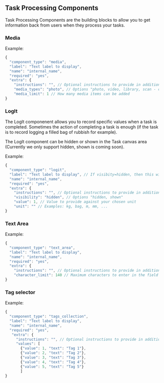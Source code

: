 ## Task Processing Components

Task Processing Components are the building blocks to allow you to get information back from users when they process your tasks.

### Media

Example:
```javascript
{
  "component_type": "media",
  "label": "Text label to display",
  "name": "internal_name",
  "required": "yes",
  "extra": {
    "instructions": "", // Optional instructions to provide in addition to the label
    "media_types": "photo", // Options "photo, video, library, scan - can list multiple such as "photo, video" if you will allow both the mobile camera to capture both photos and videos. Library means user can add media from their local library. Scan lets us set a scan icon in the widget.
    "media_limit": 1 // How many media items can be added
}
```

### LogIt

The LogIt componenent allows you to record specific values when a task is completed. Sometimes the action of completing a task is enough (if the task is to record logging a filled bag of rubbish for example).

The LogIt component can be hidden or shown in the Task canvas area (Currently we only support hidden, shown is coming soon).

Example:
```javascript
{
  "component_type": "logit",
  "label": "Text label to display", // If visibity=hidden, then this will not display
  "name": "internal_name",
  "required": "yes",
  "extra": {
    "instructions": "", // Optional instructions to provide in addition to the label - if visibity=hidden, then this will not display
    "visibility": "hidden", // Options "hidden, shown"
    "value": 1, // Value to provide against your chosen unit
    "unit": "" // Examples: kg, bag, m, mm, ...
}
```

### Text Area

Example:
```javascript
{
  "component_type": "text_area",
  "label": "Text label to display",
  "name": "internal_name",
  "required": "yes",
  "extra": {
    "instructions": "", // Optional instructions to provide in addition to the label
    "character_limit": 140 // Maximum characters to enter in the field
}
```

### Tag selector

Example:
```javascript
{
  "component_type": "tags_collection",
  "label": "Text label to display",
  "name": "internal_name",
  "required": "yes",
   "extra": {
     "instructions": "", // Optional instructions to provide in addition to the label
     "values": [
       {"value": 1, "text": "Tag 1"},
       {"value": 2, "text": "Tag 2"},
       {"value": 3, "text": "Tag 3"},
       {"value": 4, "text": "Tag 4"},
       {"value": 5, "text": "Tag 5"}
       ]
}
```


